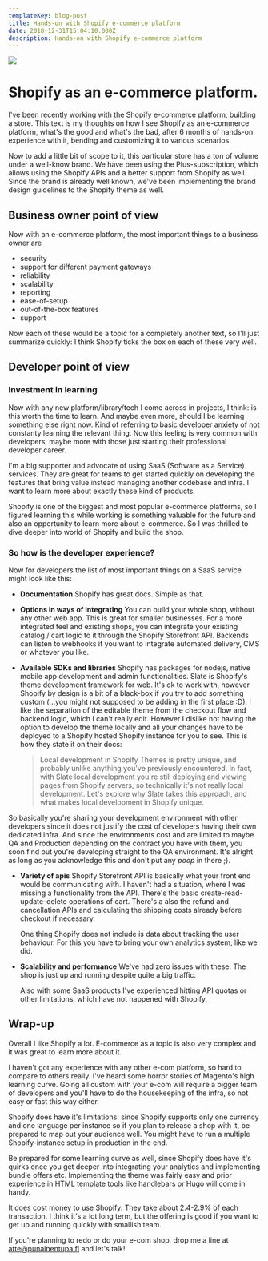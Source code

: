 ```yaml
---
templateKey: blog-post
title: Hands-on with Shopify e-commerce platform
date: 2018-12-31T15:04:10.000Z
description: Hands-on with Shopify e-commerce platform
---
```


![](/img/shopify.svg)

# Shopify as an e-commerce platform.

I've been recently working with the Shopify e-commerce platform, building a store. This text is my thoughts on how I see Shopify as an e-commerce platform, what's the good and what's the bad, after 6 months of hands-on experience with it, bending and customizing it to various scenarios.

Now to add a little bit of scope to it, this particular store has a ton of volume under a well-know brand. We have been using the Plus-subscription, which allows using the Shopify APIs and a better support from Shopify as well. Since the brand is already well known, we've been implementing the brand design guidelines to the Shopify theme as well.

## Business owner point of view

Now with an e-commerce platform, the most important things to a business owner are  

* security
* support for different payment gateways
* reliability
* scalability
* reporting
* ease-of-setup
* out-of-the-box features
* support

Now each of these would be a topic for a completely another text, so I'll just summarize quickly: I think Shopify ticks the box on each of these very well.

## Developer point of view

### Investment in learning

Now with any new platform/library/tech I come across in projects, I think: is this worth the time to learn. And maybe even more, should I be learning something else right now. Kind of referring to basic developer anxiety of not constanty learning the relevant thing. Now this feeling is very common with developers, maybe more with those just starting their professional developer career. 

I'm a big supporter and advocate of using SaaS (Software as a Service) services. They are great for teams to get started quickly on developing the features that bring value instead managing another codebase and infra. I want to learn more about exactly these kind of products.

Shopify is one of the biggest and most popular e-commerce platforms, so I figured learning this while working is something valuable for the future and also an opportunity to learn more about e-commerce. So I was thrilled to dive deeper into world of Shopify and build the shop.

### So how is the developer experience?

Now for developers the list of most important things on a SaaS service might look like this:

* __Documentation__ 
    Shopify has great docs. Simple as that.
* __Options in ways of integrating__ 
    You can build your whole shop, without any other web app. This is great for smaller businesses. For a more integrated feel and existing shops, you can integrate your existing catalog / cart logic to it through the Shopify Storefront API. Backends can listen to webhooks if you want to integrate automated delivery, CMS or whatever you like.
* __Available SDKs and libraries__
    Shopify has packages for nodejs, native mobile app development and admin functionalities. Slate is Shopify's theme development framework for web. It's ok to work with, however Shopify by design is a bit of a black-box if you try to add something custom (...you might not supposed to be adding in the first place :D). I like the separation of the editable theme from the checkout flow and backend logic, which I can't really edit. However I dislike not having the option to develop the theme locally and all your changes have to be deployed to a Shopify hosted Shopify instance for you to see. This is how they state it on their docs:
    
    > Local development in Shopify Themes is pretty unique, and probably unlike anything you've previously encountered. In fact, with Slate local development you're still deploying and viewing pages from Shopify servers, so technically it's not really local development. Let's explore why Slate takes this approach, and what makes local development in Shopify unique.
    

So basically you're sharing your development environment with other developers since it does not justify the cost of developers having their own dedicated infra. And since the environments cost and are limited to maybe QA and Production depending on the contract you have with them, you soon find out you're developing straight to the QA environment. It's alright as long as you acknowledge this and don't put any _poop_ in there ;).

* __Variety of apis__
    Shopify Storefront API is basically what your front end would be communicating with. I haven't had a situation, where I was missing a functionality from the API. There's the basic create-read-update-delete operations of cart. There's a also the refund and cancellation APIs and calculating the shipping costs already before checkout if necessary.

    One thing Shopify does not include is data about tracking the user behaviour. For this you have to bring your own analytics system, like we did.

* __Scalability and performance__
    We've had zero issues with these. The shop is just up and running despite quite a big traffic.

    Also with some SaaS products I've experienced hitting API quotas or other limitations, which have not happened with Shopify. 

## Wrap-up

Overall I like Shopify a lot. E-commerce as a topic is also very complex and it was great to learn more about it. 

I haven't got any experience with any other e-com platform, so hard to compare to others really. I've heard some horror stories of Magento's high learning curve. Going all custom with your e-com will require a bigger team of developers and you'll have to do the housekeeping of the infra, so not easy or fast this way either.

Shopify does have it's limitations: since Shopify supports only one currency and one language per instance so if you plan to release a shop with it, be prepared to map out your audience well. You might have to run a multiple Shopify-instance setup in production in the end. 

Be prepared for some learning curve as well, since Shopify does have it's quirks once you get deeper into integrating your analytics and implementing bundle offers etc. Implementing the theme was fairly easy and prior experience in HTML template tools like handlebars or Hugo will come in handy.

It does cost money to use Shopify. They take about 2.4-2.9% of each transaction. I think it's a lot long term, but the offering is good if you want to get up and running quickly with smallish team.

If you're planning to redo or do your e-com shop, drop me a line at [atte@punainentupa.fi](mailto:atte@punainentupa.fi?subject=E-commerce) and let's talk!

